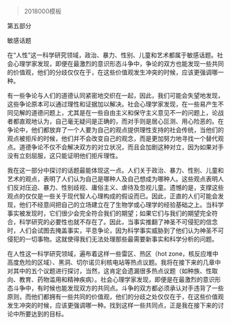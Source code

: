 # 
> 2018000模板



第五部分

敏感话题


在“人性”这一科学研究领域，政治、暴力、性别、儿童和艺术都属于敏感话题。社会心理学家发现，即便在最激烈的意识形态斗争中，争论的双方也能发现一些共同的价值观，他们的分歧仅仅在于，在这些价值观发生冲突的时候，应该更强调哪一种。





有一些争论与人们的道德认同紧密地交织在一起，因此，我们可能会失望地发现，这些争论原本可以通过理性和证据加以解决。社会心理学家发现，在一些易产生不同见解的道德问题上，尤其是在一些自由主义和保守主义意见不一的问题上，论战者都直观地认为，自己毫无疑问是正确的，而对手则是居心叵测、用心险恶的。在争论中，他们都放弃了一个人要为自己的观点提供理性支持的社会传统，当他们的观点被拒斥的时候，他们并不会改变自己的观念，而是更加努力地寻找一个替代观点。道德争论不仅不会解决双方的对立状况，而且会加剧这种对立，因为如果对手没有立刻屈服，这只能证明他们拒斥理性。

我在这一部分中探讨的话题最能体现这一点。人们关于政治、暴力、性别、儿童和艺术的观点，表明了人们认为自己是哪种人及自己想成为哪种人。这些观点表明人们反对压迫、暴力、性别歧视、庸俗主义、虐待及忽视儿童。遗憾的是，支撑这些观点的仅仅是一些关于现代智人心理构成的假设而已。因此，正直的人们可能会发现，他们不经意间把自己的立场建立在了生物学或心理学的经验基础之上。当科学事实被发现时，它们很少会完全符合我们的期望；如果它们与我们的期望完全符合，科学研究的必要性也就不存在了。因此，当事实推翻了神圣不可侵犯的信念时，人们会试图去掩盖事实，平息争论，因为科学事实威胁到了他们认为神圣不可侵犯的一切事物。这就使得我们无法处理那些最需要新事实和科学分析的问题。

在人性这一科学研究领域，遍布着这样一些雷区、热区（hot zone，核反应堆中高度危险的区域）、黑洞、切尔诺贝利核电站等热点议题。我将在接下来的几章中对其中的五个议题进行探讨，当然，这肯定会遗漏很多热点议题（如种族、性取向、教育、药物滥用和精神疾病）。社会心理学家发现，即便是在最激烈的意识形态斗争中，有时候也能发现双方的共同点。斗争的双方都必须承认对手违背了一些原则，而他们都拥有一些共同的价值观，他们的分歧之处仅仅在于，在这些价值观发生冲突的时候，应该更强调哪一种。找到这样一些共同点，正是我在接下来的讨论中所要达到的目标。


